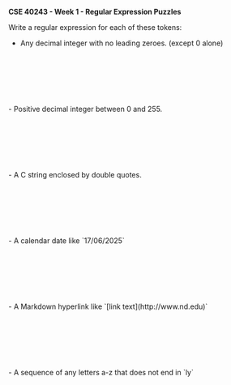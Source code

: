 **CSE 40243 - Week 1 - Regular Expression Puzzles**

Write a regular expression for each of these tokens:

- Any decimal integer with no leading zeroes.  (except 0 alone)
<p><br><br><br><br><br></p>
- Positive decimal integer between 0 and 255.
<p><br><br><br><br><br></p>
- A C string enclosed by double quotes.
<p><br><br><br><br><br></p>
- A calendar date like `17/06/2025`
<p><br><br><br><br><br></p>
- A Markdown hyperlink like `[link text](http://www.nd.edu)`
<p><br><br><br><br><br></p>
- A sequence of any letters a-z that does not end in `ly`
